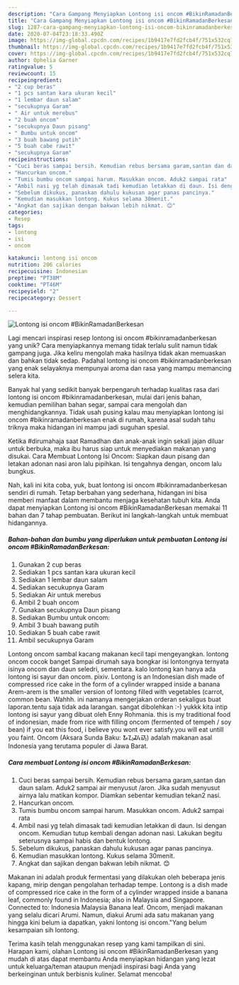 ```yaml
---
description: "Cara Gampang Menyiapkan Lontong isi oncom #BikinRamadanBerkesan yang Enak Banget"
title: "Cara Gampang Menyiapkan Lontong isi oncom #BikinRamadanBerkesan yang Enak Banget"
slug: 1287-cara-gampang-menyiapkan-lontong-isi-oncom-bikinramadanberkesan-yang-enak-banget
date: 2020-07-04T23:18:33.490Z
image: https://img-global.cpcdn.com/recipes/1b9417e7fd2fcb4f/751x532cq70/lontong-isi-oncom-bikinramadanberkesan-foto-resep-utama.jpg
thumbnail: https://img-global.cpcdn.com/recipes/1b9417e7fd2fcb4f/751x532cq70/lontong-isi-oncom-bikinramadanberkesan-foto-resep-utama.jpg
cover: https://img-global.cpcdn.com/recipes/1b9417e7fd2fcb4f/751x532cq70/lontong-isi-oncom-bikinramadanberkesan-foto-resep-utama.jpg
author: Ophelia Garner
ratingvalue: 5
reviewcount: 15
recipeingredient:
- "2 cup beras"
- "1 pcs santan kara ukuran kecil"
- "1 lembar daun salam"
- "secukupnya Garam"
- " Air untuk merebus"
- "2 buah oncom"
- "secukupnya Daun pisang"
- " Bumbu untuk oncom"
- "3 buah bawang putih"
- "5 buah cabe rawit"
- "secukupnya Garam"
recipeinstructions:
- "Cuci beras sampai bersih. Kemudian rebus bersama garam,santan dan daun salam. Aduk2 sampai air menyusut /aron. Jika sudah menyusut airnya lalu matikan kompor. Diamkan sebentar kemudian tekan2 nasi."
- "Hancurkan oncom."
- "Tumis bumbu oncom sampai harum. Masukkan oncom. Aduk2 sampai rata"
- "Ambil nasi yg telah dimasak tadi kemudian letakkan di daun. Isi dengan oncom. Kemudian tutup kembali dengan adonan nasi. Lakukan begitu seterusnya sampai habis dan bentuk lontong."
- "Sebelum dikukus, panaskan dahulu kukusan agar panas pancinya."
- "Kemudian masukkan lontong. Kukus selama 30menit."
- "Angkat dan sajikan dengan bakwan lebih nikmat. 😊"
categories:
- Resep
tags:
- lontong
- isi
- oncom

katakunci: lontong isi oncom 
nutrition: 206 calories
recipecuisine: Indonesian
preptime: "PT38M"
cooktime: "PT46M"
recipeyield: "2"
recipecategory: Dessert

---
```



![Lontong isi oncom #BikinRamadanBerkesan](https://img-global.cpcdn.com/recipes/1b9417e7fd2fcb4f/751x532cq70/lontong-isi-oncom-bikinramadanberkesan-foto-resep-utama.jpg)

Lagi mencari inspirasi resep lontong isi oncom #bikinramadanberkesan yang unik? Cara menyiapkannya memang tidak terlalu sulit namun tidak gampang juga. Jika keliru mengolah maka hasilnya tidak akan memuaskan dan bahkan tidak sedap. Padahal lontong isi oncom #bikinramadanberkesan yang enak selayaknya mempunyai aroma dan rasa yang mampu memancing selera kita.

Banyak hal yang sedikit banyak berpengaruh terhadap kualitas rasa dari lontong isi oncom #bikinramadanberkesan, mulai dari jenis bahan, kemudian pemilihan bahan segar, sampai cara mengolah dan menghidangkannya. Tidak usah pusing kalau mau menyiapkan lontong isi oncom #bikinramadanberkesan enak di rumah, karena asal sudah tahu triknya maka hidangan ini mampu jadi suguhan spesial.

Ketika #dirumahaja saat Ramadhan dan anak-anak ingin sekali jajan diluar untuk berbuka, maka ibu harus siap untuk menyediakan makanan yang disukai. Cara Membuat Lontong Isi Oncom: Siapkan daun pisang dan letakan adonan nasi aron lalu pipihkan. Isi tengahnya dengan, oncom lalu bungkus.


Nah, kali ini kita coba, yuk, buat lontong isi oncom #bikinramadanberkesan sendiri di rumah. Tetap berbahan yang sederhana, hidangan ini bisa memberi manfaat dalam membantu menjaga kesehatan tubuh kita. Anda dapat menyiapkan Lontong isi oncom #BikinRamadanBerkesan memakai 11 bahan dan 7 tahap pembuatan. Berikut ini langkah-langkah untuk membuat hidangannya.

<!--inarticleads1-->

##### Bahan-bahan dan bumbu yang diperlukan untuk pembuatan Lontong isi oncom #BikinRamadanBerkesan:

1. Gunakan 2 cup beras
1. Sediakan 1 pcs santan kara ukuran kecil
1. Sediakan 1 lembar daun salam
1. Sediakan secukupnya Garam
1. Sediakan  Air untuk merebus
1. Ambil 2 buah oncom
1. Gunakan secukupnya Daun pisang
1. Sediakan  Bumbu untuk oncom:
1. Ambil 3 buah bawang putih
1. Sediakan 5 buah cabe rawit
1. Ambil secukupnya Garam


Lontong oncom sambal kacang makanan kecil tapi mengeyangkan. lontong oncom cocok banget Sampai dirumah saya bongkar isi lontongnya ternyata isinya oncom dan daun seledri, sementara. kalo lontong kan hanya ada lontong isi sayur dan oncom. pixiv. Lontong is an Indonesian dish made of compressed rice cake in the form of a cylinder wrapped inside a banana Arem-arem is the smaller version of lontong filled with vegetables (carrot, common bean. Wahhh. ini namanya mengerjakan orderan sekaligus buat laporan.tentu saja tidak ada larangan. sangat dibolehkan :-) yukkk kita intip lontong isi sayur yang dibuat oleh Enny Rohmania. this is my traditional food of indonesian, made from rice with filling oncom (fermented of tempeh / soy bean) if you eat this food, i believe you wont ever satisfy.you will eat untill you faint. Oncom (Aksara Sunda Baku: ᮇᮔ᮪ᮎᮧᮙ᮪) adalah makanan asal Indonesia yang terutama populer di Jawa Barat. 

<!--inarticleads2-->

##### Cara membuat Lontong isi oncom #BikinRamadanBerkesan:

1. Cuci beras sampai bersih. Kemudian rebus bersama garam,santan dan daun salam. Aduk2 sampai air menyusut /aron. Jika sudah menyusut airnya lalu matikan kompor. Diamkan sebentar kemudian tekan2 nasi.
1. Hancurkan oncom.
1. Tumis bumbu oncom sampai harum. Masukkan oncom. Aduk2 sampai rata
1. Ambil nasi yg telah dimasak tadi kemudian letakkan di daun. Isi dengan oncom. Kemudian tutup kembali dengan adonan nasi. Lakukan begitu seterusnya sampai habis dan bentuk lontong.
1. Sebelum dikukus, panaskan dahulu kukusan agar panas pancinya.
1. Kemudian masukkan lontong. Kukus selama 30menit.
1. Angkat dan sajikan dengan bakwan lebih nikmat. 😊


Makanan ini adalah produk fermentasi yang dilakukan oleh beberapa jenis kapang, mirip dengan pengolahan terhadap tempe. Lontong is a dish made of compressed rice cake in the form of a cylinder wrapped inside a banana leaf, commonly found in Indonesia; also in Malaysia and Singapore. Connected to: Indonesia Malaysia Banana leaf. Oncom, menjadi makanan yang selalu dicari Arumi. Namun, diakui Arumi ada satu makanan yang hingga kini belum ia dapatkan, yakni lontong isi oncom.&#34;Yang belum kesampaian sih lontong. 

Terima kasih telah menggunakan resep yang kami tampilkan di sini. Harapan kami, olahan Lontong isi oncom #BikinRamadanBerkesan yang mudah di atas dapat membantu Anda menyiapkan hidangan yang lezat untuk keluarga/teman ataupun menjadi inspirasi bagi Anda yang berkeinginan untuk berbisnis kuliner. Selamat mencoba!
